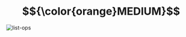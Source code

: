 # $${\color{orange}MEDIUM}$$
![list-ops](https://user-images.githubusercontent.com/65892342/232450663-54f84cf4-b559-4352-8e95-bb93a0f94518.svg)

